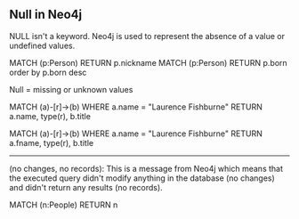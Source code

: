 
Null in Neo4j
------------
NULL isn't a keyword. 
Neo4j is used to represent the absence of a value or undefined values.

MATCH (p:Person) RETURN p.nickname
MATCH (p:Person) RETURN p.born order by p.born desc

Null = missing or unknown values

MATCH (a)-[r]->(b)
WHERE a.name = "Laurence Fishburne"
RETURN a.name, type(r), b.title


MATCH (a)-[r]->(b)
WHERE a.name = "Laurence Fishburne"
RETURN a.fname, type(r), b.title




-------
(no changes, no records): This is a message from Neo4j which means that the executed query didn't modify anything in the database (no changes) and didn't return any results (no records).

MATCH (n:People) RETURN n